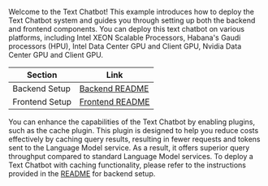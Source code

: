 Welcome to the Text Chatbot! This example introduces how to deploy the Text Chatbot system and guides you through setting up both the backend and frontend components. You can deploy this text chatbot on various platforms, including Intel XEON Scalable Processors, Habana's Gaudi processors (HPU), Intel Data Center GPU and Client GPU, Nvidia Data Center GPU and Client GPU.

| Section              | Link                      |
| ---------------------| --------------------------|
| Backend Setup        | [Backend README](./backend/README.md) |
| Frontend Setup       | [Frontend README](../../../ui/textbot/README.md) |

You can enhance the capabilities of the Text Chatbot by enabling plugins, such as the cache plugin. This plugin is designed to help you reduce costs effectively by caching query results, resulting in fewer requests and tokens sent to the Language Model service. As a result, it offers superior query throughput compared to standard Language Model services. To deploy a Text Chatbot with caching functionality, please refer to the instructions provided in the [README](./backend_with_cache/README.md) for backend setup.

